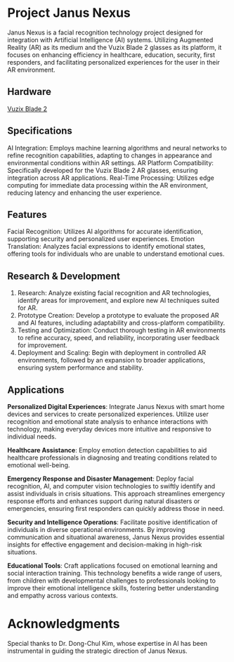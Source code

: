 # Project Janus Nexus
Janus Nexus is a facial recognition technology project designed for integration with Artificial Intelligence (AI) systems. Utilizing Augmented Reality (AR) as its medium and the Vuzix Blade 2 glasses as its platform, it focuses on enhancing efficiency in healthcare, education, security, first responders, and facilitating personalized experiences for the user in their AR environment.

## Hardware
[Vuzix Blade 2](https://www.vuzix.com/products/vuzix-blade-2-smart-glasses)

## Specifications
AI Integration: Employs machine learning algorithms and neural networks to refine recognition capabilities, adapting to changes in appearance and environmental conditions within AR settings.
AR Platform Compatibility: Specifically developed for the Vuzix Blade 2 AR glasses, ensuring integration across AR applications.
Real-Time Processing: Utilizes edge computing for immediate data processing within the AR environment, reducing latency and enhancing the user experience.

## Features
Facial Recognition: Utilizes AI algorithms for accurate identification, supporting security and personalized user experiences.
Emotion Translation: Analyzes facial expressions to identify emotional states, offering tools for individuals who are unable to understand emotional cues.

## Research & Development
1. Research: Analyze existing facial recognition and AR technologies, identify areas for improvement, and explore new AI techniques suited for AR.
2. Prototype Creation: Develop a prototype to evaluate the proposed AR and AI features, including adaptability and cross-platform compatibility.
3. Testing and Optimization: Conduct thorough testing in AR environments to refine accuracy, speed, and reliability, incorporating user feedback for improvement.
4. Deployment and Scaling: Begin with deployment in controlled AR environments, followed by an expansion to broader applications, ensuring system performance and stability.
   
## Applications

**Personalized Digital Experiences**: Integrate Janus Nexus with smart home devices and services to create personalized experiences. Utilize user recognition and emotional state analysis to enhance interactions with technology, making everyday devices more intuitive and responsive to individual needs.

**Healthcare Assistance**: Employ emotion detection capabilities to aid healthcare professionals in diagnosing and treating conditions related to emotional well-being.

**Emergency Response and Disaster Management**: Deploy facial recognition, AI, and computer vision technologies to swiftly identify and assist individuals in crisis situations. This approach streamlines emergency response efforts and enhances support during natural disasters or emergencies, ensuring first responders can quickly address those in need.

**Security and Intelligence Operations**: Facilitate positive identification of individuals in diverse operational environments. By improving communication and situational awareness, Janus Nexus provides essential insights for effective engagement and decision-making in high-risk situations.

**Educational Tools**: Craft applications focused on emotional learning and social interaction training. This technology benefits a wide range of users, from children with developmental challenges to professionals looking to improve their emotional intelligence skills, fostering better understanding and empathy across various contexts.

# Acknowledgments
Special thanks to Dr. Dong-Chul Kim, whose expertise in AI has been instrumental in guiding the strategic direction of Janus Nexus.
